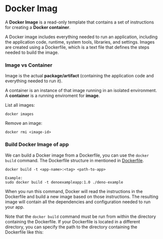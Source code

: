 
# Docker Imag

A **Docker Image** is a read-only template that contains a set of instructions for creating a **Docker container**.

A Docker image includes everything needed to run an application, including the application code, runtime, system tools, libraries, and settings. Images are created using a Dockerfile, which is a text file that defines the steps needed to build the image.


### Image vs Container

Image is the actual **package/artifact** (containing the application code and everything needed to run it). 

A container is an instance of that image running in an isolated environment. A **container** is a running enviroment for **image**.

List all images:

```
docker images
```

Remove an image:

```
docker rmi <image-id>
```

### Build Docker Image of app

We can build a Docker image from a Dockerfile, you can use the `docker build` command.
The Dockerfile structure in mentioned in [Dockerfile](./Dockerfile). 

```
docker build -t <app-name>:<tag> <path-to-app>
```
	Example:
	sudo docker build -t denoexampleapp:1.0 ./deno-example


When you run this command, Docker will read the instructions in the Dockerfile and build a new image based on those instructions. The resulting image will contain all the dependencies and configuration needed to run your app.

Note that the `docker build` command must be run from within the directory containing the Dockerfile. If your Dockerfile is located in a different directory, you can specify the path to the directory containing the Dockerfile like this:
